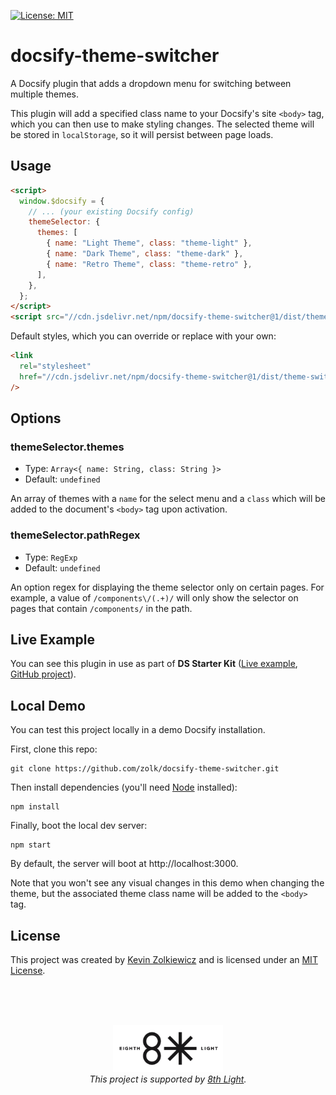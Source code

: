 [![License: MIT](https://img.shields.io/badge/License-MIT-yellow.svg)](https://opensource.org/licenses/MIT)

# docsify-theme-switcher

A Docsify plugin that adds a dropdown menu for switching between multiple themes.

This plugin will add a specified class name to your Docsify's site `<body>` tag,
which you can then use to make styling changes. The selected theme will be
stored in `localStorage`, so it will persist between page loads.

## Usage

```html
<script>
  window.$docsify = {
    // ... (your existing Docsify config)
    themeSelector: {
      themes: [
        { name: "Light Theme", class: "theme-light" },
        { name: "Dark Theme", class: "theme-dark" },
        { name: "Retro Theme", class: "theme-retro" },
      ],
    },
  };
</script>
<script src="//cdn.jsdelivr.net/npm/docsify-theme-switcher@1/dist/theme-switcher.min.js"></script>
```

Default styles, which you can override or replace with your own:

```html
<link
  rel="stylesheet"
  href="//cdn.jsdelivr.net/npm/docsify-theme-switcher@1/dist/theme-switcher.min.css"
/>
```

## Options

### themeSelector.themes

- Type: `Array<{ name: String, class: String }>`
- Default: `undefined`

An array of themes with a `name` for the select menu and a `class` which will
be added to the document's `<body>` tag upon activation.

### themeSelector.pathRegex

- Type: `RegExp`
- Default: `undefined`

An option regex for displaying the theme selector only on certain pages. For
example, a value of `/components\/(.+)/` will only show the selector on pages
that contain `/components/` in the path.

## Live Example

You can see this plugin in use as part of **DS Starter Kit** ([Live example](https://ds-starter-kit.vercel.app/components/button), [GitHub project](https://github.com/zolk/ds-starter-kit)).

## Local Demo

You can test this project locally in a demo Docsify installation.

First, clone this repo:

```
git clone https://github.com/zolk/docsify-theme-switcher.git
```

Then install dependencies (you'll need [Node](https://nodejs.org/en/download/package-manager/) installed):

```
npm install
```

Finally, boot the local dev server:

```
npm start
```

By default, the server will boot at http://localhost:3000.

Note that you won't see any visual changes in this demo when changing the theme,
but the associated theme class name will be added to the `<body>` tag.

## License

This project was created by [Kevin Zolkiewicz](http://zolk.com) and is licensed
under an [MIT License](./LICENSE).

<br><br><br>

<p align="center"><a href="https://8thlight.com"><img src="./8l.png" height="75" alt="" /></a><br><i>This project is supported by <a href="https://8thlight.com">8th Light</a>.</i></p>
